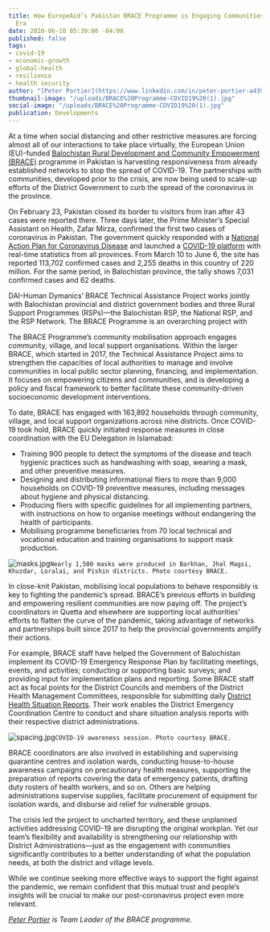 ```yaml
---
title: How EuropeAid’s Pakistan BRACE Programme is Engaging Communities in the COVID-19
  Era
date: 2020-06-10 05:39:00 -04:00
published: false
tags:
- covid-19
- economic-growth
- global-health
- resilience
- health security
author: "[Peter Portier](https://www.linkedin.com/in/peter-portier-a439b725/)"
thumbnail-image: "/uploads/BRACE%20Programme-COVID19%20(1).jpg"
social-image: "/uploads/BRACE%20Programme-COVID19%20(1).jpg"
publication: Developments
---
```


At a time when social distancing and other restrictive measures are forcing almost all of our interactions to take place virtually, the European Union (EU)-funded [Balochistan Rural Development and Community Empowerment (BRACE)](https://www.dai.com/our-work/projects/pakistan-balochistan-rural-development-and-community-empowerment-programme-brace) programme in Pakistan is harvesting responsiveness from already established networks to stop the spread of COVID-19. The partnerships with communities, developed prior to the crisis, are now being used to scale-up efforts of the District Government to curb the spread of the coronavirus in the province.




 
On February 23, Pakistan closed its border to visitors from Iran after 43 cases were reported there. Three days later, the Prime Minister’s Special Assistant on Health, Zafar Mirza, confirmed the first two cases of coronavirus in Pakistan. The government quickly responded with a [National Action Plan for Coronavirus Disease](https://www.nih.org.pk/wp-content/uploads/2020/03/COVID-19-NAP-V2-13-March-2020.pdf) and launched a [COVID-19 platform](http://covid.gov.pk/stats/pakistan) with real-time statistics from all provinces. From March 10 to June 6, the site has reported 113,702 confirmed cases and 2,255 deaths in this country of 220 million. For the same period, in Balochistan province, the tally shows 7,031 confirmed cases and 62 deaths. 

DAI-Human Dymanics’ BRACE Technical Assistance Project works jointly with Balochistan provincial and district government bodies and three Rural Support Programmes (RSPs)—the Balochistan RSP, the National RSP, and the RSP Network. The BRACE Programme is an overarching project with 

The BRACE Programme’s community mobilisation approach engages community, village, and local support organisations. Within the larger BRACE, which started in 2017, the Technical Assistance Project aims to strengthen the capacities of local authorities to manage and involve communities in local public sector planning, financing, and implementation. It focuses on empowering citizens and communities, and is developing a policy and fiscal framework to better facilitate these community-driven socioeconomic development interventions.
 
To date, BRACE has engaged with 163,892 households through community, village, and local support organizations across nine districts. Once COVID-19 took hold, BRACE quickly initiated response measures in close coordination with the EU Delegation in Islamabad:

* Training 900 people to detect the symptoms of the disease and teach hygienic practices such as handwashing with soap, wearing a mask, and other preventive measures.
* Designing and distributing informational fliers to more than 9,000 households on COVID-19 preventive measures, including messages about hygiene and physical distancing.
* Producing fliers with specific guidelines for all implementing partners, with instructions on how to organise meetings without endangering the health of participants.
* Mobilising programme beneficiaries from 70 local technical and vocational education and training organisations to support mask production. 

![masks.jpg](/uploads/masks.jpg)`Nearly 1,500 masks were produced in Barkhan, Jhal Magsi, Khuzdar, Loralai, and Pishin districts. Photo courtesy BRACE.`

In close-knit Pakistan, mobilising local populations to behave responsibly is key to fighting the pandemic’s spread. BRACE’s previous efforts in building and empowering resilient communities are now paying off. The project’s coordinators in Quetta and elsewhere are supporting local authorities’ efforts to flatten the curve of the pandemic, taking advantage of networks and partnerships built since 2017 to help the provincial governments amplify their actions.

For example, BRACE staff have helped the Government of Balochistan implement its COVID-19 Emergency Response Plan by facilitating meetings, events, and activities; conducting or supporting basic surveys; and providing input for implementation plans and reporting. Some BRACE staff act as focal points for the District Councils and members of the District Health Management Committees, responsible for submitting daily [District Health Situation Reports](http://www.rspn.org/index.php/covid-19/#parentVerticalTab1). Their work enables the District Emergency Coordination Centre to conduct and share situation analysis reports with their respective district administrations. 

![spacing.jpg](/uploads/spacing.jpg)`COVID-19 awareness session. Photo courtesy BRACE.`

BRACE coordinators are also involved in establishing and supervising quarantine centres and isolation wards, conducting house-to-house awareness campaigns on precautionary health measures, supporting the preparation of reports covering the data of emergency patients, drafting duty rosters of health workers, and so on. Others are helping administrations supervise supplies, facilitate procurement of equipment for isolation wards, and disburse aid relief for vulnerable groups.

The crisis led the project to uncharted territory, and these unplanned activities addressing COVID-19 are disrupting the original workplan. Yet our team’s flexibility and availability is strengthening our relationship with District Administrations—just as the engagement with communities significantly contributes to a better understanding of what the population needs, at both the district and village levels. 

While we continue seeking more effective ways to support the fight against the pandemic, we remain confident that this mutual trust and people’s insights will be crucial to make our post-coronavirus project even more relevant.

*[Peter Portier](https://www.linkedin.com/in/peter-portier-a439b725/) is Team Leader of the BRACE programme.*